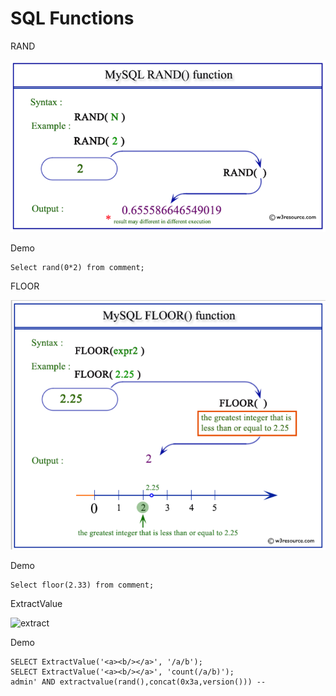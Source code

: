 # SQL Functions 

RAND 

![rand](rand.png)

Demo 

```
Select rand(0*2) from comment;
```

FLOOR 

![FLOOR](floor.png)

Demo 

```
Select floor(2.33) from comment;
```

ExtractValue 

![extract](extract.png)

Demo

```
SELECT ExtractValue('<a><b/></a>', '/a/b');
SELECT ExtractValue('<a><b/></a>', 'count(/a/b)');
admin' AND extractvalue(rand(),concat(0x3a,version())) -- 
```